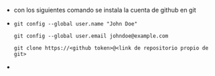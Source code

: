 - con los siguientes comando se instala la cuenta de github en git
- ```
  git config --global user.name "John Doe"
  
  git config --global user.email johndoe@example.com
  
  git clone https://<github token>@<link de repositorio propio de git>
  ```
-